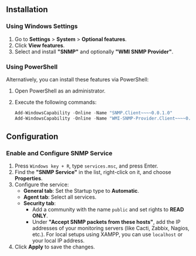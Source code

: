 ## Installation

### Using Windows Settings

1. Go to **Settings** > **System** > **Optional features**.
2. Click **View features**.
3. Select and install **"SNMP"** and optionally **"WMI SNMP Provider"**.

### Using PowerShell

Alternatively, you can install these features via PowerShell:

1. Open PowerShell as an administrator.
2. Execute the following commands:

    ```powershell
    Add-WindowsCapability -Online -Name "SNMP.Client~~~~0.0.1.0"
    Add-WindowsCapability -Online -Name "WMI-SNMP-Provider.Client~~~~0.0.1.0"
    ```

## Configuration

### Enable and Configure SNMP Service

1. Press `Windows key + R`, type `services.msc`, and press Enter.
2. Find the **"SNMP Service"** in the list, right-click on it, and choose **Properties**.
3. Configure the service:
    - **General tab**: Set the Startup type to **Automatic**.
    - **Agent tab**: Select all services.
    - **Security tab**:
        - Add a community with the name `public` and set rights to **READ ONLY**.
        - Under **"Accept SNMP packets from these hosts"**, add the IP addresses of your monitoring servers (like Cacti, Zabbix, Nagios, etc.). For local setups using XAMPP, you can use `localhost` or your local IP address.
4. Click **Apply** to save the changes.

